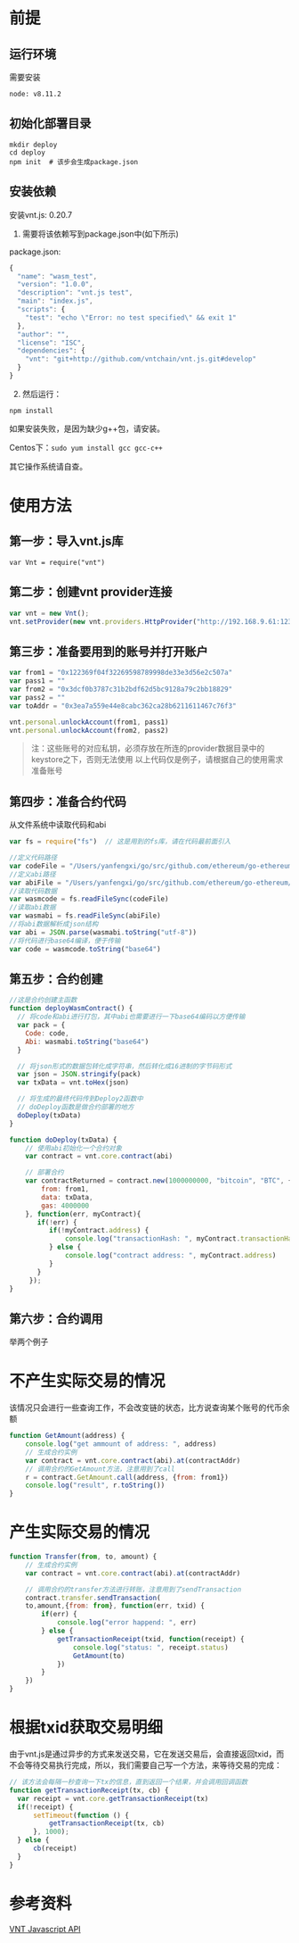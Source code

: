 # 前提

## 运行环境
需要安装
```
node: v8.11.2
```

## 初始化部署目录
```
mkdir deploy
cd deploy
npm init  # 该步会生成package.json
```

## 安装依赖
安装vnt.js: 0.20.7

1. 需要将该依赖写到package.json中(如下所示)

package.json:

```js
{
  "name": "wasm_test",
  "version": "1.0.0",
  "description": "vnt.js test",
  "main": "index.js",
  "scripts": {
    "test": "echo \"Error: no test specified\" && exit 1"
  },
  "author": "",
  "license": "ISC",
  "dependencies": {
    "vnt": "git+http://github.com/vntchain/vnt.js.git#develop"
  }
}
```

2. 然后运行：

``npm install``

如果安装失败，是因为缺少g++包，请安装。

Centos下：`sudo yum install gcc gcc-c++`

其它操作系统请自查。


# 使用方法
## 第一步：导入vnt.js库
`var Vnt = require("vnt")`

## 第二步：创建vnt provider连接
```js
var vnt = new Vnt();
vnt.setProvider(new vnt.providers.HttpProvider("http://192.168.9.61:12340"));
```

## 第三步：准备要用到的账号并打开账户
```js
var from1 = "0x122369f04f32269598789998de33e3d56e2c507a"
var pass1 = ""
var from2 = "0x3dcf0b3787c31b2bdf62d5bc9128a79c2bb18829"
var pass2 = ""
var toAddr = "0x3ea7a559e44e8cabc362ca28b6211611467c76f3"

vnt.personal.unlockAccount(from1, pass1)
vnt.personal.unlockAccount(from2, pass2)
```
>  注：这些账号的对应私钥，必须存放在所连的provider数据目录中的keystore之下，否则无法使用
>  以上代码仅是例子，请根据自己的使用需求准备账号

## 第四步：准备合约代码
从文件系统中读取代码和abi
```js
var fs = require("fs")  // 这是用到的fs库，请在代码最前面引入

//定义代码路径
var codeFile = "/Users/yanfengxi/go/src/github.com/ethereum/go-ethereum/core/wasm/testdata/erc20/erc20.wasm"
//定义abi路径
var abiFile = "/Users/yanfengxi/go/src/github.com/ethereum/go-ethereum/core/wasm/testdata/erc20/abi.json"
//读取代码数据
var wasmcode = fs.readFileSync(codeFile)
//读取abi数据
var wasmabi = fs.readFileSync(abiFile)
//将abi数据解析成json结构
var abi = JSON.parse(wasmabi.toString("utf-8"))
//将代码进行base64编译，便于传输
var code = wasmcode.toString("base64")
```

## 第五步：合约创建
```js
//这是合约创建主函数
function deployWasmContract() {
  // 将code和abi进行打包，其中abi也需要进行一下base64编码以方便传输
  var pack = {
    Code: code,
    Abi: wasmabi.toString("base64")
  }

  // 将json形式的数据包转化成字符串，然后转化成16进制的字节码形式
  var json = JSON.stringify(pack)
  var txData = vnt.toHex(json)

  // 将生成的最终代码传到Deploy2函数中
  // doDeploy函数是做合约部署的地方
  doDeploy(txData)
}

function doDeploy(txData) {
    // 使用abi初始化一个合约对象
    var contract = vnt.core.contract(abi)

    // 部署合约
    var contractReturned = contract.new(1000000000, "bitcoin", "BTC", {
        from: from1,
        data: txData,
        gas: 4000000
    }, function(err, myContract){
       if(!err) {
          if(!myContract.address) {
              console.log("transactionHash: ", myContract.transactionHash)
          } else {
              console.log("contract address: ", myContract.address)
          }
       }
     });
}
```

## 第六步：合约调用

举两个例子

不产生实际交易的情况
=================
该情况只会进行一些查询工作，不会改变链的状态，比方说查询某个账号的代币余额

```js
function GetAmount(address) {
    console.log("get ammount of address: ", address)
    // 生成合约实例
    var contract = vnt.core.contract(abi).at(contractAddr)
    // 调用合约的GetAmount方法，注意用到了call
    r = contract.GetAmount.call(address, {from: from1})
    console.log("result", r.toString())
}
```

产生实际交易的情况
===============
```js
function Transfer(from, to, amount) {
    // 生成合约实例
    var contract = vnt.core.contract(abi).at(contractAddr)

    // 调用合约的transfer方法进行转账，注意用到了sendTransaction
    contract.transfer.sendTransaction(
    to,amount,{from: from}, function(err, txid) {
        if(err) {
            console.log("error happend: ", err)
        } else {
            getTransactionReceipt(txid, function(receipt) {
                console.log("status: ", receipt.status)
                GetAmount(to)
            })
        }
    })
}
```

根据txid获取交易明细
==================
由于vnt.js是通过异步的方式来发送交易，它在发送交易后，会直接返回txid，而不会等待交易执行完成，所以，我们需要自己写一个方法，来等待交易的完成：

```js
// 该方法会每隔一秒查询一下tx的信息，直到返回一个结果，并会调用回调函数
function getTransactionReceipt(tx, cb) {
  var receipt = vnt.core.getTransactionReceipt(tx)
  if(!receipt) {
      setTimeout(function () {
          getTransactionReceipt(tx, cb)
      }, 1000);
  } else {
      cb(receipt)
  }
}
```


# 参考资料
[VNT Javascript API](https://github.com/vntchain/vnt.js/blob/master/doc/api-reference.md)

